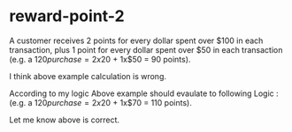 # reward-point-2

A customer receives 2 points for every dollar spent over $100 in each transaction, plus 1 point for every
dollar spent over $50 in each transaction
(e.g. a $120 purchase = 2x$20 + 1x$50 = 90 points).

I think above example calculation is wrong.

According to my logic Above example should evaulate to following Logic :
(e.g. a $120 purchase = 2x$20 + 1x$70 = 110 points).

Let me know above is correct.
